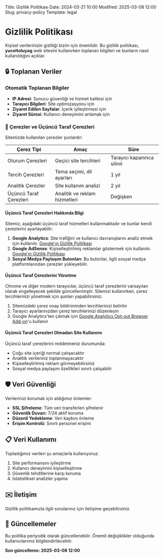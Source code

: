 Title: Gizlilik Politikası
Date: 2024-03-21 10:00
Modified: 2025-03-08 12:00
Slug: privacy-policy
Template: legal

# Gizlilik Politikası

Kişisel verilerinizin gizliliği bizim için önemlidir. Bu gizlilik politikası, **yuceltoluyag**  web sitesini kullanırken toplanan bilgileri ve bunların nasıl kullanıldığını açıklar.

## 🔒 Toplanan Veriler

### Otomatik Toplanan Bilgiler
- **IP Adresi**: Sunucu güvenliği ve hizmet kalitesi için
- **Tarayıcı Bilgileri**: Site optimizasyonu için
- **Ziyaret Edilen Sayfalar**: İçerik iyileştirmesi için
- **Ziyaret Süresi**: Kullanıcı deneyimini anlamak için

### 🍪 Çerezler ve Üçüncü Taraf Çerezleri
Sitemizde kullanılan çerezler şunlardır:

| Çerez Tipi | Amaç | Süre |
|------------|------|------|
| Oturum Çerezleri | Geçici site tercihleri | Tarayıcı kapanınca silinir |
| Tercih Çerezleri | Tema seçimi, dil ayarları | 1 yıl |
| Analitik Çerezler | Site kullanım analizi | 2 yıl |
| Üçüncü Taraf Çerezleri | Analitik ve reklam hizmetleri | Değişken |

#### Üçüncü Taraf Çerezleri Hakkında Bilgi

Sitemiz, aşağıdaki üçüncü taraf hizmetleri kullanmaktadır ve bunlar kendi çerezlerini ayarlayabilir:

1. **Google Analytics**: Site trafiğini ve kullanıcı davranışlarını analiz etmek için kullanılır. [Google'ın Gizlilik Politikası](https://policies.google.com/privacy)
2. **Google AdSense**: Kişiselleştirilmiş reklamlar göstermek için kullanılır. [Google'ın Gizlilik Politikası](https://policies.google.com/privacy)
3. **Sosyal Medya Paylaşım Butonları**: Bu butonlar, ilgili sosyal medya platformlarından çerezler yükleyebilir.

#### Üçüncü Taraf Çerezlerini Yönetme

Chrome ve diğer modern tarayıcılar, üçüncü taraf çerezlerini varsayılan olarak engelleyecek şekilde güncellenmiştir. Sitemizi kullanırken, çerez tercihlerinizi yönetmek için şunları yapabilirsiniz:

1. Sitemizdeki çerez onay bildiriminden tercihlerinizi belirtin
2. Tarayıcı ayarlarınızdan çerez tercihlerinizi düzenleyin
3. Google Analytics'ten çıkmak için [Google Analytics Opt-out Browser Add-on](https://tools.google.com/dlpage/gaoptout)'u kullanın

#### Üçüncü Taraf Çerezleri Olmadan Site Kullanımı

Üçüncü taraf çerezlerini reddetmeniz durumunda:
- Çoğu site içeriği normal çalışacaktır
- Analitik verileriniz toplanmayacaktır
- Kişiselleştirilmiş reklam görmeyebilirsiniz
- Sosyal medya paylaşım özellikleri sınırlı çalışabilir

## 🛡️ Veri Güvenliği

Verilerinizi korumak için aldığımız önlemler:

- **SSL Şifreleme**: Tüm veri transferleri şifrelenir
- **Güvenlik Duvarı**: 7/24 aktif koruma
- **Düzenli Yedekleme**: Veri kaybını önleme
- **Erişim Kontrolü**: Sınırlı personel erişimi

## 📋 Veri Kullanımı

Topladığımız verileri şu amaçlarla kullanıyoruz:

1. Site performansını iyileştirme
2. Kullanıcı deneyimini kişiselleştirme
3. Güvenlik tehditlerine karşı koruma
4. İstatistiksel analizler yapma

## ✉️ İletişim

Gizlilik politikamızla ilgili sorularınız için iletişime geçebilirsiniz.

## 📝 Güncellemeler

Bu politika periyodik olarak güncellenebilir. Önemli değişiklikler olduğunda kullanıcılarımız bilgilendirilecektir.

**Son güncelleme: 2025-03-08 12:00** 